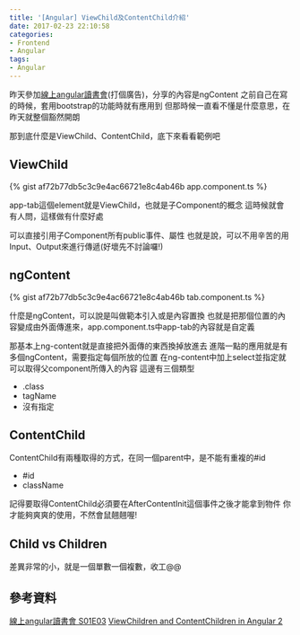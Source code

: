 ```yaml
---
title: '[Angular] ViewChild及ContentChild介紹'
date: 2017-02-23 22:10:58
categories:
- Frontend
- Angular
tags:
- Angular
---
```


昨天參加[線上angular讀書會](https://www.facebook.com/groups/1345890212093830/)(打個廣告)，分享的內容是ngContent
之前自己在寫的時候，套用bootstrap的功能時就有應用到
但那時候一直看不懂是什麼意思，在昨天就整個豁然開朗

<!--more-->

那到底什麼是ViewChild、ContentChild，底下來看看範例吧

## ViewChild
{% gist af72b77db5c3c9e4ac66721e8c4ab46b app.component.ts %}

app-tab這個element就是ViewChild，也就是子Component的概念
這時候就會有人問，這樣做有什麼好處

可以直接引用子Component所有public事件、屬性
也就是說，可以不用辛苦的用Input、Output來進行傳遞(好壞先不討論囉!)

## ngContent
{% gist af72b77db5c3c9e4ac66721e8c4ab46b tab.component.ts %}

什麼是ngContent，可以說是叫做範本引入或是內容置換
也就是把那個位置的內容變成由外面傳進來，app.component.ts中app-tab的內容就是自定義

那基本上ng-content就是直接把外面傳的東西換掉放進去
進階一點的應用就是有多個ngContent，需要指定每個所放的位置
在ng-content中加上select並指定就可以取得父component所傳入的內容
這邊有三個類型
* .class
* tagName
* 沒有指定

## ContentChild
ContentChild有兩種取得的方式，在同一個parent中，是不能有重複的#id
* #id
* className

記得要取得ContentChild必須要在AfterContentInit這個事件之後才能拿到物件
你才能夠爽爽的使用，不然會鼠翹翹喔!

## Child vs Children
差異非常的小，就是一個單數一個複數，收工@@

## 參考資料
[線上angular讀書會 S01E03](https://youtu.be/TMvOew5h85Q)
[ViewChildren and ContentChildren in Angular 2](http://blog.mgechev.com/2016/01/23/angular2-viewchildren-contentchildren-difference-viewproviders/)
